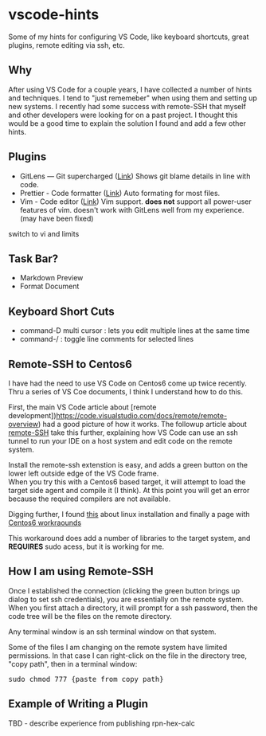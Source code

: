 # vscode-hints
Some of my hints for configuring VS Code, like keyboard shortcuts, great plugins, remote editing via ssh, etc.

## Why

After using VS Code for a couple years, I have collected a number of hints and techniques.  I tend to "just rememeber" when using them and setting up new systems.  I recently had some success with remote-SSH that myself and other developers were looking for on a past project.  I thought this would be a good time to explain the solution I found and add a few other hints.

## Plugins


- GitLens — Git supercharged ([Link](https://marketplace.visualstudio.com/items?itemName=eamodio.gitlens))
Shows git blame details in line with code.
- Prettier - Code formatter ([Link](https://marketplace.visualstudio.com/items?itemName=esbenp.prettier-vscode))
Auto formating for most files.
- Vim - Code editor ([Link](https://marketplace.visualstudio.com/items?itemName=vscodevim.vim)) Vim support. **does not** support all power-user features of vim.  doesn't work with GitLens well from my experience. (may have been fixed)


switch to vi and limits

## Task Bar?
- Markdown Preview
- Format Document

## Keyboard Short Cuts
- command-D multi cursor : lets you edit multiple lines at the same time
- command-/ : toggle line comments for selected lines

## Remote-SSH to Centos6

I have had the need to use VS Code on Centos6 come up twice recently.  Thru a series of VS Coe documents, I think I understand how to do this.

First, the main VS Code article about [remote development])https://code.visualstudio.com/docs/remote/remote-overview) had a good picture of how it works.  The followup article about [remote-SSH](https://code.visualstudio.com/docs/remote/ssh) take this further, explaining how VS Code can use an ssh tunnel to run your IDE on a host system and edit code on the remote system.

Install the remote-ssh extenstion is easy, and adds a green button on the lower left outside edge of the VS Code frame.  
When you try this with a Centos6 based target, it will attempt to load the target side agent and compile it (I think).  At this point you will get an error because the required compilers are not available.

Digging further, I found [this](https://code.visualstudio.com/docs/remote/linux) about linux installation and finally a
page with [Centos6 workraounds](https://code.visualstudio.com/docs/remote/linux#_updating-glibc-and-libstdc-on-rhel-centos-6)

This workaround does add a number of libraries to the target system, and **REQUIRES** sudo acess, but it is working for me.

## How I am using Remote-SSH

Once I established the connection (clicking the green button brings up dialog to set ssh credentials), you are essentially on the remote system.  When you first attach a directory, it will prompt for a ssh password, then the code tree will be the files on the remote directory.  

Any terminal window is an ssh terminal window on that system.

Some of the files I am changing on the remote system have limited permissions.  In that case I can right-click on the file in the directory tree, "copy path", then in a terminal window:

<pre>
sudo chmod 777 {paste from copy path}
</pre>


## Example of Writing a Plugin

TBD - describe experience from publishing rpn-hex-calc


